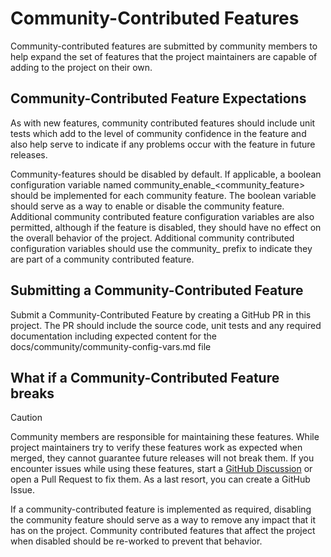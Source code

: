 
# Community-Contributed Features

Community-contributed features are submitted by community members to help expand the set of features that the project maintainers are capable of adding to the project on their own. 

## Community-Contributed Feature Expectations

As with new features, community contributed features should include unit tests which add to the level of community confidence in the feature and also help serve to indicate if any problems occur with the feature in future releases.

Community-features should be disabled by default. If applicable, a boolean configuration variable named community_enable_<community_feature> should be implemented for each community feature. The boolean variable should serve as a way to enable or disable the community feature. Additional community contributed feature configuration variables are also permitted, although if the feature is disabled, they should have no effect on the overall behavior of the project. Additional community contributed configuration variables should use the community_ prefix to indicate they are part of a community contributed feature.

## Submitting a Community-Contributed Feature

Submit a Community-Contributed Feature by creating a GitHub PR in this project. The PR should include the source code, unit tests and any required documentation including expected content for the docs/community/community-config-vars.md file

## What if a Community-Contributed Feature breaks

> [!CAUTION]
> Community members are responsible for maintaining these features. While project maintainers try to verify these features work as expected when merged, they cannot guarantee future releases will not break them. If you encounter issues while using these features, start a [GitHub Discussion](https://github.com/sassoftware/viya4-iac-aws/discussions) or open a Pull Request to fix them. As a last resort, you can create a GitHub Issue.

If a community-contributed feature is implemented as required, disabling the community feature should serve as a way to remove any impact that it has on the project. Community contributed features that affect the project when disabled should be re-worked to prevent that behavior.
